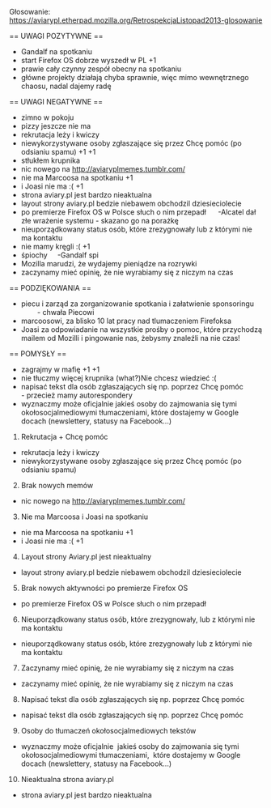 Głosowanie: https://aviarypl.etherpad.mozilla.org/RetrospekcjaListopad2013-glosowanie

== UWAGI POZYTYWNE ==
- Gandalf na spotkaniu
- start Firefox OS dobrze wyszedł w PL +1
- prawie cały czynny zespół obecny na spotkaniu
- główne projekty działają chyba sprawnie, więc mimo wewnętrznego chaosu, nadal dajemy radę

== UWAGI NEGATYWNE ==
- zimno w pokoju
- pizzy jeszcze nie ma
- rekrutacja leży i kwiczy
- niewykorzystywane osoby zgłaszające się przez Chcę pomóc (po odsianiu spamu) +1 +1
- stłukłem krupnika
- nic nowego na http://aviaryplmemes.tumblr.com/
- nie ma Marcoosa na spotkaniu +1
- i Joasi nie ma :( +1
- strona aviary.pl jest bardzo nieaktualna
- layout strony aviary.pl bedzie niebawem obchodzil dziesieciolecie
- po premierze Firefox OS w Polsce słuch o nim przepadł
     -Alcatel dał złe wrażenie systemu - skazano go na porażkę
- nieuporządkowany status osób, które zrezygnowały lub z którymi nie ma kontaktu
- nie mamy kręgli :( +1
- śpiochy
    -Gandalf spi
- Mozilla marudzi, że wydajemy pieniądze na rozrywki
- zaczynamy mieć opinię, że nie wyrabiamy się z niczym na czas

== PODZIĘKOWANIA ==
- piecu i zarząd za zorganizowanie spotkania i załatwienie sponsoringu
        - chwała Piecowi
- marcoosowi, za blisko 10 lat pracy nad tlumaczeniem Firefoksa
- Joasi za odpowiadanie na wszystkie prośby o pomoc, które przychodzą mailem od Mozilli i pingowanie nas, żebysmy znaleźli na nie czas!

== POMYSŁY ==
- zagrajmy w mafię +1 +1
- nie tłuczmy więcej krupnika (what?)Nie chcesz wiedzieć :(
- napisać tekst dla osób zgłaszających się np. poprzez Chcę pomóc
        - przecież mamy autorespondery
- wyznaczmy może oficjalnie jakieś osoby do zajmowania się tymi okołosocjalmediowymi tłumaczeniami, które dostajemy w Google docach (newslettery, statusy na Facebook...) 

1. Rekrutacja + Chcę pomóc
- rekrutacja leży i kwiczy
- niewykorzystywane osoby zgłaszające się przez Chcę pomóc (po odsianiu spamu)

2. Brak nowych memów
- nic nowego na http://aviaryplmemes.tumblr.com/

3. Nie ma Marcoosa i Joasi na spotkaniu
- nie ma Marcoosa na spotkaniu +1
- i Joasi nie ma :( +1

4. Layout strony Aviary.pl jest nieaktualny
- layout strony aviary.pl bedzie niebawem obchodzil dziesieciolecie

5. Brak nowych aktywności po premierze Firefox OS
- po premierze Firefox OS w Polsce słuch o nim przepadł

6. Nieuporządkowany status osób, które zrezygnowały, lub z którymi nie ma kontaktu
- nieuporządkowany status osób, które zrezygnowały lub z którymi nie ma kontaktu

7. Zaczynamy mieć opinię, że nie wyrabiamy się z niczym na czas
- zaczynamy mieć opinię, że nie wyrabiamy się z niczym na czas


8. Napisać tekst dla osób zgłaszających się np. poprzez Chcę pomóc
- napisać tekst dla osób zgłaszających się np. poprzez Chcę pomóc

9. Osoby do tłumaczeń okołosocjalmediowych tekstów
- wyznaczmy może oficjalnie  jakieś osoby do zajmowania się tymi okołosocjalmediowymi tłumaczeniami,  które dostajemy w Google docach (newslettery, statusy na Facebook...) 

10. Nieaktualna strona aviary.pl
- strona aviary.pl jest bardzo nieaktualna
